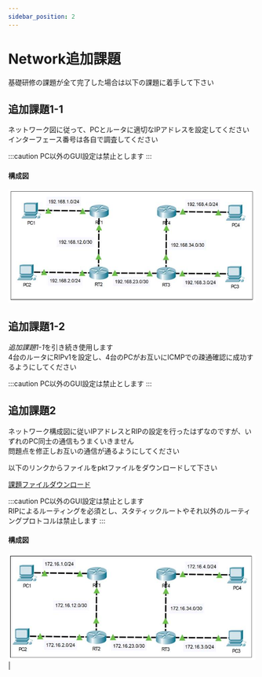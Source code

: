 ```yaml
---
sidebar_position: 2
---
```


# Network追加課題

基礎研修の課題が全て完了した場合は以下の課題に着手して下さい


## 追加課題1-1
ネットワーク図に従って、PCとルータに適切なIPアドレスを設定してください  
インターフェース番号は各自で調査してください

:::caution
PC以外のGUI設定は禁止とします
:::

#### 構成図
![pkt](./img/EX_1.png)

## 追加課題1-2
*追加課題1-1*を引き続き使用します  
4台のルータにRIPv1を設定し、4台のPCがお互いにICMPでの疎通確認に成功するようにしてください  

:::caution
PC以外のGUI設定は禁止とします
:::



## 追加課題2

ネットワーク構成図に従いIPアドレスとRIPの設定を行ったはずなのですが、いずれのPC同士の通信もうまくいきません  
問題点を修正しお互いの通信が通るようにしてください  

以下のリンクからファイルをpktファイルをダウンロードして下さい  

[課題ファイルダウンロード](https://drive.google.com/open?id=13A5FMEEgHBMs232KbpWmaJxe1aIQf1no&authuser=m.isobe.reg%40gmail.com&usp=drive_fs)

:::caution
PC以外のGUI設定は禁止とします  
RIPによるルーティングを必須とし、スタティックルートやそれ以外のルーティングプロトコルは禁止します
:::

#### 構成図
![pkt](./img/EX_2.png)|
